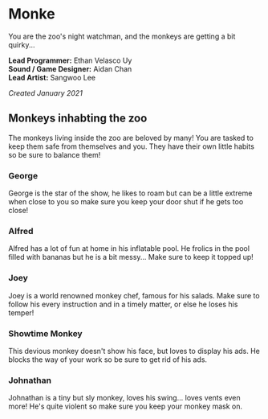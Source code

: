 # Monke
You are the zoo's night watchman, and the monkeys are getting a bit quirky...  

**Lead Programmer:** Ethan Velasco Uy  
**Sound / Game Designer:** Aidan Chan  
**Lead Artist:** Sangwoo Lee  

*Created January 2021*  
## Monkeys inhabting the zoo
The monkeys living inside the zoo are beloved by many! You are tasked to keep them safe from themselves and you. They have their own little habits so be sure to balance them!
### George
George is the star of the show, he likes to roam but can be a little extreme when close to you so make sure you keep your door shut if he gets too close!
### Alfred
Alfred has a lot of fun at home in his inflatable pool. He frolics in the pool filled with bananas but he is a bit messy... Make sure to keep it topped up!
### Joey
Joey is a world renowned monkey chef, famous for his salads. Make sure to follow his every instruction and in a timely matter, or else he loses his temper!
### Showtime Monkey
This devious monkey doesn't show his face, but loves to display his ads. He blocks the way of your work so be sure to get rid of his ads.
### Johnathan
Johnathan is a tiny but sly monkey, loves his swing... loves vents even more! He's quite violent so make sure you keep your monkey mask on.
